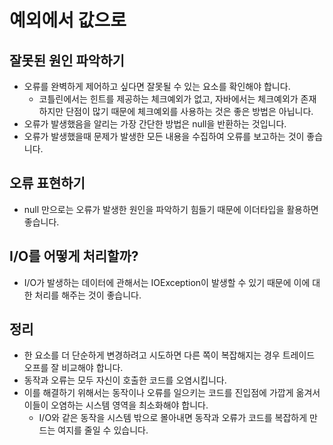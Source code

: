 # 예외에서 값으로

## 잘못된 원인 파악하기
- 오류를 완벽하게 제어하고 싶다면 잘못될 수 있는 요소를 확인해야 합니다.
  - 코틀린에서는 힌트를 제공하는 체크예외가 없고, 자바에서는 체크예외가 존재하지만 단점이 많기 때문에 체크예외를 사용하는 것은 좋은 방법은 아닙니다.
- 오류가 발생했음을 알리는 가장 간단한 방법은 null을 반환하는 것입니다.
- 오류가 발생했을때 문제가 발생한 모든 내용을 수집하여 오류를 보고하는 것이 좋습니다.

## 오류 표현하기
- null 만으로는 오류가 발생한 원인을 파악하기 힘들기 때문에 이더타입을 활용하면 좋습니다.
## I/O를 어떻게 처리할까?
- I/O가 발생하는 데이터에 관해서는 IOException이 발생할 수 있기 때문에 이에 대한 처리를 해주는 것이 좋습니다.
## 정리
- 한 요소를 더 단순하게 변경하려고 시도하면 다른 쪽이 복잡해지는 경우 트레이드 오프를 잘 비교해야 합니다.
- 동작과 오류는 모두 자신이 호출한 코드를 오염시킵니다.
- 이를 해결하기 위해서는 동작이나 오류를 일으키는 코드를 진입점에 가깝게 옮겨서 이들이 오염하는 시스템 영역을 최소화해야 합니다.
    - I/O와 같은 동작을 시스템 밖으로 몰아내면 동작과 오류가 코드를 복잡하게 만드는 여지를 줄일 수 있습니다.